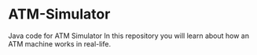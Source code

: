 # ATM-Simulator
Java code for ATM Simulator
In this repository you will learn about how an ATM machine works in real-life.
